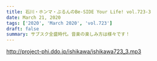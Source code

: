```yaml
---
title: 石川・ホンマ・ぶるんのBe-SIDE Your Life! vol.723-3
date: March 21, 2020
tags: ['2020', 'March 2020', 'vol.723']
draft: false
summary: サブスク全盛時代。音楽の楽しみ方は様々です！
---
```


http://project-phi.ddo.jp/ishikawa/ishikawa723_3.mp3